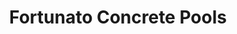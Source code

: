 ---
title: "Fortunato Concrete Pools"
url: /howell-township/fortunato-concrete-pools/
shop: swimming pool
---